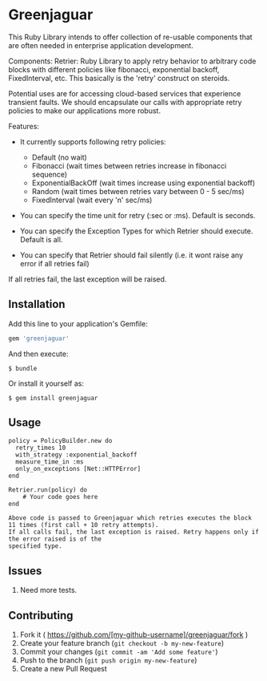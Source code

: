 # Greenjaguar

This Ruby Library intends to offer collection of re-usable components that are often needed in enterprise application development.

Components:
Retrier: Ruby Library to apply retry behavior to arbitrary code blocks with different policies like fibonacci,
exponential backoff, FixedInterval, etc. This basically is the 'retry' construct on steroids.

Potential uses are for accessing cloud-based services that experience transient faults. We should encapsulate our calls
with appropriate retry policies to make our applications more robust.

Features:
* It currently supports following retry policies:
    * Default (no wait)
    * Fibonacci (wait times between retries increase in fibonacci sequence)
    * ExponentialBackOff (wait times increase using exponential backoff)
    * Random (wait times between retries vary between 0 - 5 sec/ms)
    * FixedInterval (wait every 'n' sec/ms)

* You can specify the time unit for retry (:sec or :ms). Default is seconds.
* You can specify the Exception Types for which Retrier should execute. Default is all.
* You can specify that Retrier should fail silently (i.e. it wont raise any error if all retries fail)

If all retries fail, the last exception will be raised.

## Installation

Add this line to your application's Gemfile:

```ruby
gem 'greenjaguar'
```

And then execute:

    $ bundle

Or install it yourself as:

    $ gem install greenjaguar

## Usage

    policy = PolicyBuilder.new do
      retry_times 10
      with_strategy :exponential_backoff
      measure_time_in :ms
      only_on_exceptions [Net::HTTPError]
    end

    Retrier.run(policy) do
        # Your code goes here
    end

    Above code is passed to Greenjaguar which retries executes the block 11 times (first call + 10 retry attempts).
    If all calls fail, the last exception is raised. Retry happens only if the error raised is of the
    specified type.

## Issues

1. Need more tests.

## Contributing

1. Fork it ( https://github.com/[my-github-username]/greenjaguar/fork )
2. Create your feature branch (`git checkout -b my-new-feature`)
3. Commit your changes (`git commit -am 'Add some feature'`)
4. Push to the branch (`git push origin my-new-feature`)
5. Create a new Pull Request
